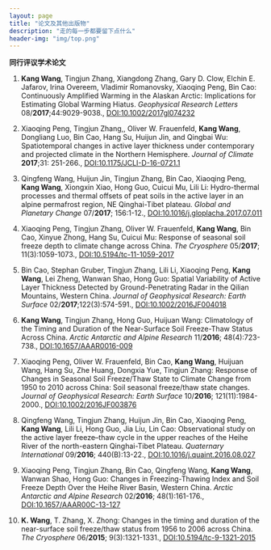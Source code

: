 ```yaml
---
layout: page 
title: "论文及其他出版物" 
description: "走的每一步都要留下点什么" 
header-img: "img/top.png" 
---
```


**同行评议学术论文**

1. **Kang Wang**, Tingjun Zhang, Xiangdong Zhang, Gary D. Clow, Elchin E. Jafarov, Irina Overeem, Vladimir Romanovsky, Xiaoqing Peng, Bin Cao: 
Continuously Amplified Warming in the Alaskan Arctic: Implications for Estimating Global Warming Hiatus. 
*Geophysical Research Letters* 08/**2017**;44:9029-9038.,
[DOI:10.1002/2017gl074232](https://doi.org/10.1002/2017gl074232)

1. Xiaoqing Peng, Tingjun Zhang,, Oliver W. Frauenfeld, **Kang Wang**, Dongliang Luo, Bin Cao, Hang Su, Huijun Jin, and Qingbai Wu: Spatiotemporal changes in active layer thickness under contemporary and projected climate in the Northern Hemisphere. *Journal of Climate* **2017**;31: 251-266., [DOI:10.1175/JCLI-D-16-0721.1](https://doi.org/10.1175/JCLI-D-16-0721.1)

1. Qingfeng Wang, Huijun Jin, Tingjun Zhang, Bin Cao, Xiaoqing Peng, **Kang Wang**, Xiongxin Xiao, Hong Guo, Cuicui Mu, Lili Li: Hydro-thermal processes and thermal offsets of peat soils in the active layer in an alpine permafrost region, NE Qinghai-Tibet plateau. *Global and Planetary Change* 07/**2017**; 156:1-12., [DOI:10.1016/j.gloplacha.2017.07.011](https://doi.org/10.1016/j.gloplacha.2017.07.011)

1. Xiaoqing Peng, Tingjun Zhang, Oliver W. Frauenfeld, **Kang Wang**, Bin Cao, Xinyue Zhong, Hang Su, Cuicui Mu: Response of seasonal soil freeze depth to climate change across China. *The Cryosphere* 05/**2017**; 11(3):1059-1073., [DOI:10.5194/tc-11-1059-2017](https://doi.org/10.5194/tc-11-1059-2017)

1. Bin Cao, Stephan Gruber, Tingjun Zhang, Lili Li, Xiaoqing Peng, **Kang Wang**, Lei Zheng, Wanwan Shao, Hong Guo: Spatial Variability of Active Layer Thickness Detected by Ground-Penetrating Radar in the Qilian Mountains, Western China. *Journal of Geophysical Research: Earth Surface* 02/**2017**;122(3):574-591., [DOI:10.1002/2016JF004018](https://doi.org/10.1002/2016JF004018)

1. **Kang Wang**, Tingjun Zhang, Hong Guo, Huijuan Wang: Climatology of the Timing and Duration of the Near-Surface Soil Freeze-Thaw Status Across China. *Arctic Antarctic and Alpine Research* 11/**2016**; 48(4):723-738., [DOI:10.1657/AAAR0016-009](https://doi.org/10.1657/AAAR0016-009)

1. Xiaoqing Peng, Oliver W. Frauenfeld, Bin Cao, **Kang Wang**, Huijuan Wang, Hang Su, Zhe Huang, Dongxia Yue, Tingjun Zhang: Response of Changes in Seasonal Soil Freeze/Thaw State to Climate Change from 1950 to 2010 across China: Soil seasonal freeze/thaw state changes. *Journal of Geophysical Research: Earth Surface* 10/**2016**; 121(11):1984-2000., [DOI:10.1002/2016JF003876](https://doi.org/10.1002/2016JF003876) 

1. Qingfeng Wang, Tingjun Zhang, Huijun Jin, Bin Cao, Xiaoqing Peng, **Kang Wang**, Lili Li, Hong Guo, Jia Liu, Lin Cao: Observational study on the active layer freeze–thaw cycle in the upper reaches of the Heihe River of the north-eastern Qinghai-Tibet Plateau. *Quaternary International* 09/**2016**; 440(B):13-22., [DOI:10.1016/j.quaint.2016.08.027](https://doi.org/10.1016/j.quaint.2016.08.027)

1. Xiaoqing Peng, Tingjun Zhang, Bin Cao, Qingfeng Wang, **Kang Wang**, Wanwan Shao, Hong Guo: Changes in Freezing-Thawing Index and Soil Freeze Depth Over the Heihe River Basin, Western China. *Arctic Antarctic and Alpine Research* 02/**2016**; 48(1):161-176., [DOI:10.1657/AAAR00C-13-127](https://doi.org/10.1657/AAAR00C-13-127)

1. **K. Wang**, T. Zhang, X. Zhong: Changes in the timing and duration of the near-surface soil freeze/thaw status from 1956 to 2006 across China. *The Cryosphere* 06/**2015**; 9(3):1321-1331., [DOI:10.5194/tc-9-1321-2015](https://doi.org/10.5194/tc-9-1321-2015)
